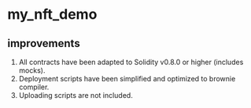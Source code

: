 # my_nft_demo

## improvements
1. All contracts have been adapted to Solidity v0.8.0 or higher (includes mocks).
2. Deployment scripts have been simplified and optimized to brownie compiler.
3. Uploading scripts are not included.
